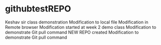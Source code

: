 # githubtestREPO
Keshav sir class demonstration
Modification to local file
Modification in Remote browser
Modification started at week 2 demo class
Modification to demonstrate Git pull command
NEW REPO created Modification to demonstrate Git pull command